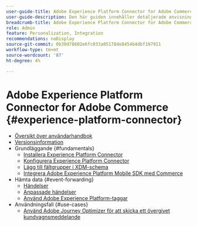 ```yaml
---
user-guide-title: Adobe Experience Platform Connector for Adobe Commerce
user-guide-description: Den här guiden innehåller detaljerade anvisningar om hur du använder Adobe Experience Platform Connector för Adobe Commerce.
breadcrumb-title: Adobe Experience Platform Connector for Adobe Commerce
role: Admin
feature: Personalization, Integration
recommendations: noDisplay
source-git-commit: 0b30d78602e6fc033a05178de8454b4dbf197911
workflow-type: tm+mt
source-wordcount: '87'
ht-degree: 4%

---
```


# Adobe Experience Platform Connector for Adobe Commerce {#experience-platform-connector}

- [Översikt över användarhandbok](overview.md)
- [Versionsinformation](release-notes.md)
- Grundläggande {#fundamentals}
   - [Installera Experience Platform Connector](install.md)
   - [Konfigurera Experience Platform Connector](connect-data.md)
   - [Lägg till fältgrupper i XDM-schema](update-xdm.md)
   - [Integrera Adobe Experience Platform Mobile SDK med Commerce](mobile-sdk-epc.md)
- Hämta data {#event-forwarding}
   - [Händelser](events.md)
   - [Anpassade händelser](custom-events.md)
   - [Använd Adobe Experience Platform-taggar](using-tags.md)
- Användningsfall {#use-cases}
   - [Använd Adobe Journey Optimizer för att skicka ett övergivet kundvagnsmeddelande](using-ajo.md)
